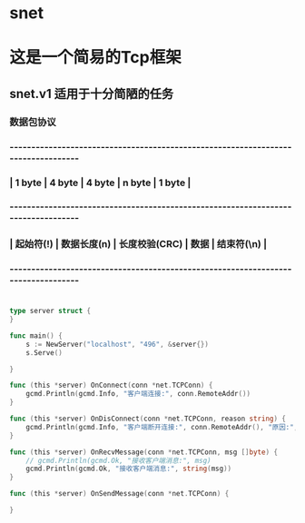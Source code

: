 # snet
# 这是一个简易的Tcp框架
 

## snet.v1 适用于十分简陋的任务

### 数据包协议
### ---------------------------------------------------------------------------------
### |    1 byte     |    4 byte     |    4 byte     |    n byte     |    1 byte     |
### ---------------------------------------------------------------------------------
### |    起始符(!)  |   数据长度(n)  | 长度校验(CRC)  |     数据      |   结束符(\n)   |
### ---------------------------------------------------------------------------------
###


```Go

type server struct {
}

func main() {
	s := NewServer("localhost", "496", &server{})
	s.Serve()

}

func (this *server) OnConnect(conn *net.TCPConn) {
	gcmd.Println(gcmd.Info, "客户端连接:", conn.RemoteAddr())
}

func (this *server) OnDisConnect(conn *net.TCPConn, reason string) {
	gcmd.Println(gcmd.Info, "客户端断开连接:", conn.RemoteAddr(), "原因:", reason)
}

func (this *server) OnRecvMessage(conn *net.TCPConn, msg []byte) {
	// gcmd.Println(gcmd.Ok, "接收客户端消息:", msg)
	gcmd.Println(gcmd.Ok, "接收客户端消息:", string(msg))
}

func (this *server) OnSendMessage(conn *net.TCPConn) {

}



